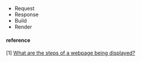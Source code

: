 * Request
* Response
* Build
* Render



#### reference
[1] [What are the steps of a webpage being displayed?](https://varvy.com/pagespeed/display.html)


